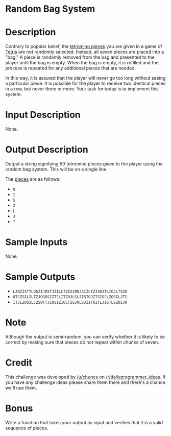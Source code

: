 # Random Bag System
<div class="md"><h1>Description</h1>
<p>Contrary to popular belief, the <a href="http://i.imgur.com/65G37Aq.png">tetromino pieces</a> you are given in a game of <a href="https://en.wikipedia.org/wiki/Tetris">Tetris</a> are not randomly selected. Instead, all seven pieces are placed into a "bag." A piece is randomly removed from the bag and presented to the player until the bag is empty. When the bag is empty, it is refilled and the process is repeated for any additional pieces that are needed.  </p>
<p>In this way, it is assured that the player will never go too long without seeing a particular piece. It is possible for the player to receive two identical pieces in a row, but never three or more. Your task for today is to implement this system.  </p>
<h1>Input Description</h1>
<p>None.  </p>
<h1>Output Description</h1>
<p>Output a string signifying 50 tetromino pieces given to the player using the random bag system. This will be on a single line.</p>
<p>The <a href="http://i.imgur.com/65G37Aq.png">pieces</a> are as follows:  </p>
<ul>
<li><code>O</code></li>
<li><code>I</code></li>
<li><code>S</code></li>
<li><code>Z</code></li>
<li><code>L</code></li>
<li><code>J</code></li>
<li><code>T</code><br/></li>
</ul>
<h1>Sample Inputs</h1>
<p>None.  </p>
<h1>Sample Outputs</h1>
<ul>
<li><code>LJOZISTTLOSZIJOSTJZILLTZISJOOJSIZLTZISOJTLIOJLTSZO</code></li>
<li><code>OTJZSILILTZJOSOSIZTJLITZOJLSLZISTOJZTSIOJLZOSILJTS</code></li>
<li><code>ITJLZOSILJZSOTTJLOSIZIOLTZSJOLSJZITOZTLJISTLSZOIJO</code><br/></li>
</ul>
<h1>Note</h1>
<p>Although the output is semi-random, you can verify whether it is likely to be correct by making sure that pieces do not repeat within chunks of seven.  </p>
<h1>Credit</h1>
<p>This challenge was developed by <a href="/u/chunes">/u/chunes</a> on <a href="/r/dailyprogrammer_ideas">/r/dailyprogrammer_ideas</a>. If you have any challenge ideas please share them there and there's a chance we'll use them.</p>
<h1>Bonus</h1>
<p>Write a function that takes your output as input and verifies that it is a valid sequence of pieces.</p>
</div>
